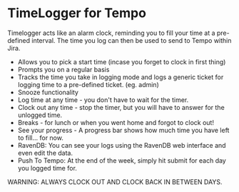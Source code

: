 TimeLogger for Tempo
=====================
Timelogger acts like an alarm clock, reminding you to fill your time at a pre-defined interval.
The time you log can then be used to send to Tempo within Jira.

- Allows you to pick a start time (incase you forget to clock in first thing)
- Prompts you on a regular basis
- Tracks the time you take in logging mode and logs a generic ticket for logging time to a pre-defined ticket. (eg. admin)
- Snooze functionality
- Log time at any time - you don't have to wait for the timer.
- Clock out any time - stop the timer, but you will have to answer for the unlogged time.
- Breaks - for lunch or when you went home and forgot to clock out!
- See your progress - A progress bar shows how much time you have left to fill... for now.
- RavenDB: You can see your logs using the RavenDB web interface and even edit the data.
- Push To Tempo: At the end of the week, simply hit submit for each day you logged time for.

WARNING: ALWAYS CLOCK OUT AND CLOCK BACK IN BETWEEN DAYS.
